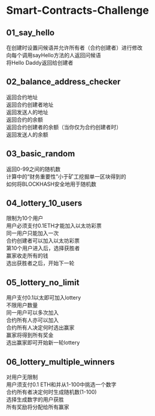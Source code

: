 # Smart-Contracts-Challenge

## 01_say_hello
在创建时设置问候语并允许所有者（合约创建者）进行修改  
向每个调用sayHello方法的人返回问候语  
将Hello Daddy返回给创建者  

## 02_balance_address_checker
返回合约地址  
返回合约创建者地址  
返回发送人的地址  
返回合约的余额  
返回合约创建者的余额（当你仅为合约创建者时）  
返回发送人的余额  

## 03_basic_random
返回0-99之间的随机数  
计算中的“财务重要性”小于矿工挖掘单一区块得到的  
如何将BLOCKHASH安全地用于随机数  

## 04_lottery_10_users
限制为10个用户  
用户必须支付0.1ETH才能加入以太坊彩票  
同一用户只能加入一次  
合约创建者可以加入以太坊彩票  
第10个用户进入后，选择获胜者  
赢家收走所有的钱  
选出获胜者之后，开始下一轮  

## 05_lottery_no_limit
用户支付0.1以太即可加入lottery  
不限用户数量  
同一用户可以多次加入  
合约所有人亦可以加入  
合约所有人决定何时选出赢家  
赢家将得到所有奖金  
选出赢家即可开始新一轮lottery  

## 06_lottery_multiple_winners
对用户无限制  
用户须支付0.1 ETH和并从1-100中挑选一个数字  
合约所有者决定何时生成随机数(1-100)  
选择生成数字的用户获胜  
所有奖励将分配给所有赢家  
